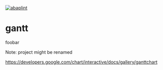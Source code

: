 [![abaplint](https://app.abaplint.org/badges/larshp/gantt)](http://abaplint.org/project/larshp/gantt)

# gantt
foobar

Note: project might be renamed

https://developers.google.com/chart/interactive/docs/gallery/ganttchart
